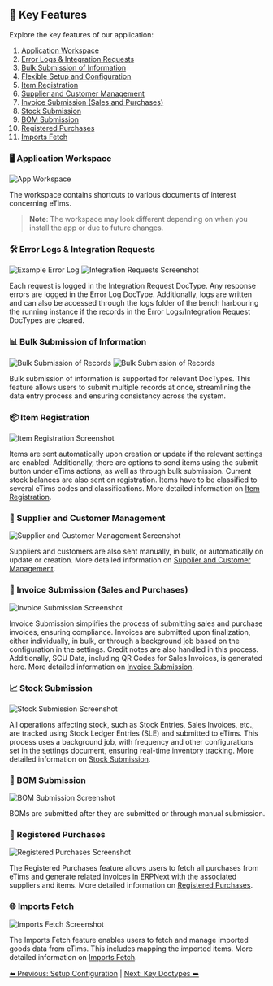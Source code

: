 ## 🚀 Key Features

Explore the key features of our application:

1. [Application Workspace](#workspace)
2. [Error Logs & Integration Requests](#error_logs_integration_requests)
3. [Bulk Submission of Information](#bulk_submissions)
4. [Flexible Setup and Configuration](#flexible_setup_and_configuration)
5. [Item Registration](#item_registration)
6. [Supplier and Customer Management](#supplier_customer_management)
7. [Invoice Submission (Sales and Purchases)](#invoice_submission)
8. [Stock Submission](#stock_submission)
9. [BOM Submission](#bom_submission)
10. [Registered Purchases](#registered_purchases)
11. [Imports Fetch](#imports_fetch)

### 🖥️ Application Workspace

<a id="workspace"></a>

![App Workspace](images/workspace.png)

The workspace contains shortcuts to various documents of interest concerning eTims.

> **Note**: The workspace may look different depending on when you install the app or due to future changes.

### 🛠️ Error Logs & Integration Requests

<a id="error_logs_integration_requests"></a>

![Example Error Log](images/error_log.PNG)
![Integration Requests Screenshot](./images/integration_requests.png)

Each request is logged in the Integration Request DocType. Any response errors are logged in the Error Log DocType. Additionally, logs are written and can also be accessed through the logs folder of the bench harbouring the running instance if the records in the Error Logs/Integration Request DocTypes are cleared.

### 📊 Bulk Submission of Information

<a id="bulk_submissions"></a>

![Bulk Submission of Records](images/bulk_submission.PNG)
![Bulk Submission of Records](images/bulk_submission-1.png)

Bulk submission of information is supported for relevant DocTypes. This feature allows users to submit multiple records at once, streamlining the data entry process and ensuring consistency across the system.

### 📦 Item Registration

<a id="item_registration"></a>

![Item Registration Screenshot](./images/item_registration.png)

Items are sent automatically upon creation or update if the relevant settings are enabled. Additionally, there are options to send items using the submit button under eTims actions, as well as through bulk submission. Current stock balances are also sent on registration. Items have to be classified to several eTims codes and classifications. More detailed information on [Item Registration](./features/item_registration.md#item-registration).

### 👥 Supplier and Customer Management

<a id="supplier_customer_management"></a>

![Supplier and Customer Management Screenshot](./images/customer_management.png)

Suppliers and customers are also sent manually, in bulk, or automatically on update or creation. More detailed information on [Supplier and Customer Management](./features/supplier_customer_management.md#customer-and-supplier-registration).

### 🧾 Invoice Submission (Sales and Purchases)

<a id="invoice_submission"></a>

![Invoice Submission Screenshot](./images/sales_invoice_details.png)

Invoice Submission simplifies the process of submitting sales and purchase invoices, ensuring compliance. Invoices are submitted upon finalization, either individually, in bulk, or through a background job based on the configuration in the settings. Credit notes are also handled in this process. Additionally, SCU Data, including QR Codes for Sales Invoices, is generated here. More detailed information on [Invoice Submission](./features/invoice_submission.md).

### 📈 Stock Submission

<a id="stock_submission"></a>

![Stock Submission Screenshot](./images/stock_ledger.png)

All operations affecting stock, such as Stock Entries, Sales Invoices, etc., are tracked using Stock Ledger Entries (SLE) and submitted to eTims. This process uses a background job, with frequency and other configurations set in the settings document, ensuring real-time inventory tracking. More detailed information on [Stock Submission](./features/stock_submission.md).

### 📝 BOM Submission

<a id="bom_submission"></a>

![BOM Submission Screenshot](./images/bom.png)

BOMs are submitted after they are submitted or through manual submission.

### 🛒 Registered Purchases

<a id="registered_purchases"></a>

![Registered Purchases Screenshot](./images/registered_purchases.png)

The Registered Purchases feature allows users to fetch all purchases from eTims and generate related invoices in ERPNext with the associated suppliers and items. More detailed information on [Registered Purchases](./features/registered_purchases.md).

### 🌐 Imports Fetch

<a id="imports_fetch"></a>

![Imports Fetch Screenshot](./images/imports_fetch.png)

The Imports Fetch feature enables users to fetch and manage imported goods data from eTims. This includes mapping the imported items. More detailed information on [Imports Fetch](./features/imports_fetch.md).

[⬅️ Previous: Setup Configuration](./setup_configuration.md) | [Next: Key Doctypes ➡️](./doctypes.md)
